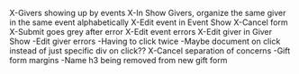 X-Givers showing up by events
X-In Show Givers, organize the same giver in the same event alphabetically
X-Edit event in Event Show
  X-Cancel form
  X-Submit goes grey after error
X-Edit event errors
X-Edit giver in Giver Show
-Edit giver errors
-Having to click twice
  -Maybe document on click instead of just specific div on click??
X-Cancel separation of concerns
-Gift form margins
-Name h3 being removed from new gift form
